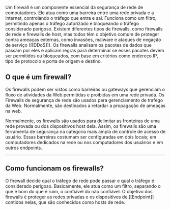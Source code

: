 
Um firewall é um componente essencial da segurança de rede de computadores. Ele atua como uma barreira entre uma rede privada e a internet, controlando o tráfego que entra e sai. Funciona como um filtro, permitindo apenas o tráfego autorizado e bloqueando o tráfego considerado perigoso. Existem diferentes tipos de firewalls, como firewalls de rede e firewalls de host, mas todos têm o objetivo comum de proteger contra ameaças externas, como invasões, malware e ataques de negação de serviço ([[DDoS]]). Os firewalls analisam os pacotes de dados que passam por eles e aplicam regras para determinar se esses pacotes devem ser permitidos ou bloqueados, com base em critérios como endereço IP, tipo de protocolo e porta de origem e destino.

## O que é um firewall?

Os firewalls podem ser vistos como barreiras ou gateways que gerenciam o fluxo de atividades da Web permitidas e proibidas em uma rede privada. Os Firewalls de segurança de rede são usados para gerenciamento de trafego da Web. Normalmente, são destinados a retardar a propagação de ameaças na web.

Normalmente, os firewalls são usados para delimitar as fronteiras de uma rede provada ou dos dispositivos host dela. Assim, os firewalls são uma ferramenta de segurança na categoria mais ampla de controle de acesso de usuário. Essas barreiras costumam ser configuradas em dois locais; em computadores dedicados na rede ou nos computadores dos usuários e em outros endpoints.

---
## Como funcionam os firewalls?

O firewall decide qual o tráfego de rede pode passar e qual o tráfego é considerado perigoso. Basicamente, ele atua como um filtro, separando o que é bom do que é ruim, o confiável do não confiável.
O objetivo dos firewalls é proteger as redes privadas e os dispositivos de [[Endpoint]] contidos nelas, que são conhecidos como hosts de rede.